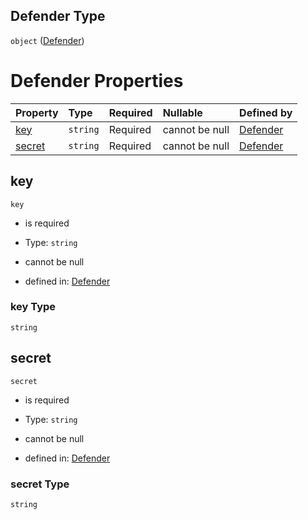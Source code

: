 ## Defender Type

`object` ([Defender](defender.md))

# Defender Properties

| Property          | Type     | Required | Nullable       | Defined by                                                                          |
| :---------------- | :------- | :------- | :------------- | :---------------------------------------------------------------------------------- |
| [key](#key)       | `string` | Required | cannot be null | [Defender](defender-properties-key.md "defender.schema.json#/properties/key")       |
| [secret](#secret) | `string` | Required | cannot be null | [Defender](defender-properties-secret.md "defender.schema.json#/properties/secret") |

## key



`key`

*   is required

*   Type: `string`

*   cannot be null

*   defined in: [Defender](defender-properties-key.md "defender.schema.json#/properties/key")

### key Type

`string`

## secret



`secret`

*   is required

*   Type: `string`

*   cannot be null

*   defined in: [Defender](defender-properties-secret.md "defender.schema.json#/properties/secret")

### secret Type

`string`
